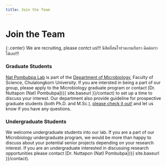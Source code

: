 ```yaml
---
title: Join the Team
---
```


# <i class="fas fa-hands-helping"></i>Join the Team

{:.center}
We are recruiting, please contct us!!! นิสิตที่สนใจร่วมงานกับเรา ดิดต่อเราได้เลย!!!

### Graduate Students

[Nat Pombubpa Lab](/home) is part of the [Department of Microbiology](http://www.micro.sc.chula.ac.th/index.php/en/), Faculty of Science, Chulalongkorn University. If you are intersted in being a part of our group, please apply to the Microbiology graduate program or contact [Dr. Nuttapon (Nat) Pombubpa]({{ site.baseurl }}/contact) to set up a time to discuss your interest. Our department also provide guideline for prospective graduate students (both Ph.D. and M.Sc.), [please check it out!](http://www.micro.sc.chula.ac.th/index.php/en/admission/admission-graduate) and let us know if you have any questions.


### Undergraduate Students

We welcome undergraduate students into our lab. If you are a part of our Microbiology undergraduate program, we would be more than happy to discuss about your potential senior projects depending on your research interest. If you are an undergraduate interested in discussing research opportunities please contact [Dr. Nuttapon (Nat) Pombubpa]({{ site.baseurl }}/contact).

